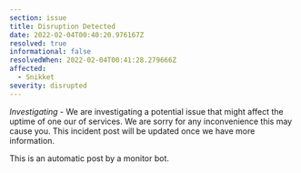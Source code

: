 ```yaml
---
section: issue
title: Disruption Detected
date: 2022-02-04T00:40:20.976167Z
resolved: true
informational: false
resolvedWhen: 2022-02-04T00:41:28.279666Z
affected:
  - Snikket
severity: disrupted
---
```

*Investigating* - We are investigating a potential issue that might affect the uptime of one our of services. We are sorry for any inconvenience this may cause you. This incident post will be updated once we have more information.

This is an automatic post by a monitor bot.
        